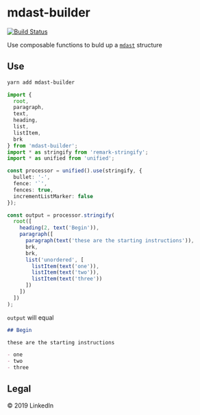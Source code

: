 # mdast-builder

[![Build Status](https://travis-ci.com/mike-north/mdast-builder.svg?branch=master)](https://travis-ci.com/mike-north/mdast-builder)

Use composable functions to buld up a [`mdast`](https://github.com/syntax-tree/mdast) structure

## Use

```sh
yarn add mdast-builder
```

```ts
import {
  root,
  paragraph,
  text,
  heading,
  list,
  listItem,
  brk
} from 'mdast-builder';
import * as stringify from 'remark-stringify';
import * as unified from 'unified';

const processor = unified().use(stringify, {
  bullet: '-',
  fence: '`',
  fences: true,
  incrementListMarker: false
});

const output = processor.stringify(
  root([
    heading(2, text('Begin')),
    paragraph([
      paragraph(text('these are the starting instructions')),
      brk,
      brk,
      list('unordered', [
        listItem(text('one')),
        listItem(text('two')),
        listItem(text('three'))
      ])
    ])
  ])
);
```

`output` will equal

```md
## Begin

these are the starting instructions

- one
- two
- three
```

## Legal

&copy; 2019 LinkedIn